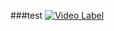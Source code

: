 ###test
[![Video Label](https://img.youtube.com/vi/U9Vv9ufDmBs/0.jpg)](www.youtube.com/watch?v=U9Vv9ufDmBs?t=0s)
